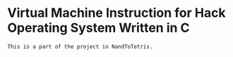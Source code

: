 
# Virtual Machine Instruction for Hack Operating System Written in C
```bash
This is a part of the project in NandToTetris.

```